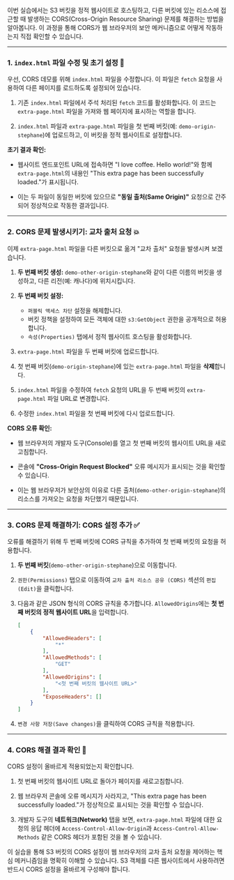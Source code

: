 
이번 실습에서는 S3 버킷을 정적 웹사이트로 호스팅하고, 다른 버킷에 있는 리소스에 접근할 때 발생하는 CORS(Cross-Origin Resource Sharing) 문제를 해결하는 방법을 알아봅니다. 이 과정을 통해 CORS가 웹 브라우저의 보안 메커니즘으로 어떻게 작동하는지 직접 확인할 수 있습니다.

---

### 1. `index.html` 파일 수정 및 초기 설정 📝

우선, CORS 데모를 위해 `index.html` 파일을 수정합니다. 이 파일은 `fetch` 요청을 사용하여 다른 페이지를 로드하도록 설정되어 있습니다.

1. 기존 `index.html` 파일에서 주석 처리된 `fetch` 코드를 활성화합니다. 이 코드는 `extra-page.html` 파일을 가져와 웹 페이지에 표시하는 역할을 합니다.

2. `index.html` 파일과 `extra-page.html` 파일을 첫 번째 버킷(예: `demo-origin-stephane`)에 업로드하고, 이 버킷을 정적 웹사이트로 설정합니다.

**초기 결과 확인:**

- 웹사이트 엔드포인트 URL에 접속하면 "I love coffee. Hello world!"와 함께 `extra-page.html`의 내용인 "This extra page has been successfully loaded."가 표시됩니다.

- 이는 두 파일이 동일한 버킷에 있으므로 **"동일 출처(Same Origin)"** 요청으로 간주되어 정상적으로 작동한 결과입니다.

---

### 2. CORS 문제 발생시키기: 교차 출처 요청 💥

이제 `extra-page.html` 파일을 다른 버킷으로 옮겨 "교차 출처" 요청을 발생시켜 보겠습니다.

1. **두 번째 버킷 생성:** `demo-other-origin-stephane`와 같이 다른 이름의 버킷을 생성하고, 다른 리전(예: 캐나다)에 위치시킵니다.
    
2. **두 번째 버킷 설정:**
    - `퍼블릭 액세스 차단` 설정을 해제합니다.
    - 버킷 정책을 설정하여 모든 객체에 대한 `s3:GetObject` 권한을 공개적으로 허용합니다.
    - `속성(Properties)` 탭에서 정적 웹사이트 호스팅을 활성화합니다.

3. `extra-page.html` 파일을 두 번째 버킷에 업로드합니다.
    
4. 첫 번째 버킷(`demo-origin-stephane`)에 있는 `extra-page.html` 파일을 **삭제**합니다.
    
5. `index.html` 파일을 수정하여 `fetch` 요청의 URL을 두 번째 버킷의 `extra-page.html` 파일 URL로 변경합니다.
    
6. 수정한 `index.html` 파일을 첫 번째 버킷에 다시 업로드합니다.
    

**CORS 오류 확인:**

- 웹 브라우저의 개발자 도구(Console)를 열고 첫 번째 버킷의 웹사이트 URL을 새로고침합니다.

- 콘솔에 **"Cross-Origin Request Blocked"** 오류 메시지가 표시되는 것을 확인할 수 있습니다.

- 이는 웹 브라우저가 보안상의 이유로 다른 출처(`demo-other-origin-stephane`)의 리소스를 가져오는 요청을 차단했기 때문입니다.

---

### 3. CORS 문제 해결하기: CORS 설정 추가 ✅

오류를 해결하기 위해 두 번째 버킷에 CORS 규칙을 추가하여 첫 번째 버킷의 요청을 허용합니다.

1. **두 번째 버킷**(`demo-other-origin-stephane`)으로 이동합니다.

2. `권한(Permissions)` 탭으로 이동하여 `교차 출처 리소스 공유 (CORS)` 섹션의 `편집(Edit)`을 클릭합니다.

3. 다음과 같은 JSON 형식의 CORS 규칙을 추가합니다. `AllowedOrigins`에는 **첫 번째 버킷의 정적 웹사이트 URL**을 입력합니다.

    
    ```JSON
    [
        {
            "AllowedHeaders": [
                "*"
            ],
            "AllowedMethods": [
                "GET"
            ],
            "AllowedOrigins": [
                "<첫 번째 버킷의 웹사이트 URL>"
            ],
            "ExposeHeaders": []
        }
    ]
    ```
    
4. `변경 사항 저장(Save changes)`을 클릭하여 CORS 규칙을 적용합니다.
    

---

### 4. CORS 해결 결과 확인 🚀

CORS 설정이 올바르게 적용되었는지 확인합니다.

1. 첫 번째 버킷의 웹사이트 URL로 돌아가 페이지를 새로고침합니다.
    
2. 웹 브라우저 콘솔에 오류 메시지가 사라지고, "This extra page has been successfully loaded."가 정상적으로 표시되는 것을 확인할 수 있습니다.
    
3. 개발자 도구의 **네트워크(Network)** 탭을 보면, `extra-page.html` 파일에 대한 요청의 응답 헤더에 `Access-Control-Allow-Origin`과 `Access-Control-Allow-Methods` 같은 CORS 헤더가 포함된 것을 볼 수 있습니다.
    

이 실습을 통해 S3 버킷의 CORS 설정이 웹 브라우저의 교차 출처 요청을 제어하는 핵심 메커니즘임을 명확히 이해할 수 있습니다. S3 객체를 다른 웹사이트에서 사용하려면 반드시 CORS 설정을 올바르게 구성해야 합니다.